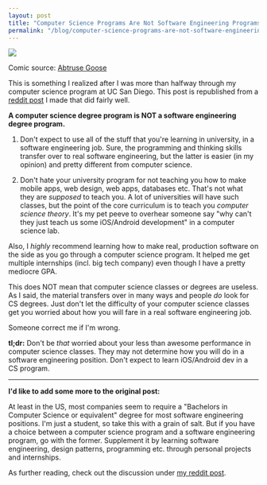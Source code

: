 ```yaml
---
layout: post
title: "Computer Science Programs Are Not Software Engineering Programs"
permalink: "/blog/computer-science-programs-are-not-software-engineering-programs"
---
```


<img src="http://abstrusegoose.com/strips/computer_science_major.png" style="max-width: 18rem; float: none; margin: 0 auto; "/>

Comic source: [Abtruse Goose](http://abstrusegoose.com/206)

This is something I realized after I was more than halfway through my computer science program at UC San Diego. This post is republished from a [reddit post](http://redd.it/37t3fj) I made that did fairly well.

<!--more-->

**A computer science degree program is NOT a software engineering degree program.**

1. Don't expect to use all of the stuff that you're learning in university, in a software engineering job. Sure, the programming and thinking skills transfer over to real software engineering, but the latter is easier (in my opinion) and pretty different from computer science.

2. Don't hate your university program for not teaching you how to make mobile apps, web design, web apps, databases etc. That's not what they are *supposed* to teach you. A lot of universities will have such classes, but the point of the core curriculum is to teach you *computer science theory*. It's my pet peeve to overhear someone say "why can't they just teach us some iOS/Android development" in a computer science lab.

Also, I *highly* recommend learning how to make real, production software on the side as you go through a computer science program. It helped me get multiple internships (incl. big tech company) even though I have a pretty mediocre GPA.

This does NOT mean that computer science classes or degrees are useless. As I said, the material transfers over in many ways and people *do* look for CS degrees. Just don't let the difficulty of your computer science classes get you worried about how you will fare in a real software engineering job.

Someone correct me if I'm wrong.

**tl;dr:** Don't be *that* worried about your less than awesome performance in computer science classes. They may not determine how you will do in a software engineering position. Don't expect to learn iOS/Android dev in a CS program.

<hr>

**I'd like to add some more to the original post:**

At least in the US, most companies seem to require a "Bachelors in Computer Science or equivalent" degree for most software engineering positions. I'm just a student, so take this with a grain of salt. But if you have a choice between a computer science program and a software engineering program, go with the former. Supplement it by learning software engineering, design patterns, programming etc. through personal projects and internships.

As further reading, check out the discussion under [my reddit post](http://redd.it/37t3fj).